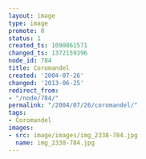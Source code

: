 ```yaml
---
layout: image
type: image
promote: 0
status: 1
created_ts: 1090861571
changed_ts: 1372159396
node_id: 784
title: Coromandel
created: '2004-07-26'
changed: '2013-06-25'
redirect_from:
- "/node/784/"
permalink: "/2004/07/26/coromandel/"
tags:
- Coromandel
images:
- src: image/images/img_2338-784.jpg
  name: img_2338-784.jpg
---
```


